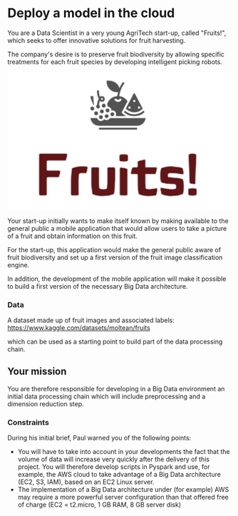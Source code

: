 # Deploy a model in the cloud
You are a Data Scientist in a very young AgriTech start-up, called "Fruits!", which seeks to offer innovative solutions for fruit harvesting.

The company's desire is to preserve fruit biodiversity by allowing specific treatments for each fruit species by developing intelligent picking robots.

<img src="img.png">

Your start-up initially wants to make itself known by making available to the general public a mobile application that would allow users to take a picture of
a fruit and obtain information on this fruit.

For the start-up, this application would make the general public aware of fruit biodiversity and set up a first version of the fruit image classification engine.

In addition, the development of the mobile application will make it possible to build a first version of the necessary Big Data architecture.

### Data
A dataset made up of fruit images and associated labels: https://www.kaggle.com/datasets/moltean/fruits

which can be used as a starting point to build part of the data processing chain.

## Your mission
You are therefore responsible for developing in a Big Data environment an initial data processing chain which will include preprocessing and a dimension reduction step.

### Constraints
During his initial brief, Paul warned you of the following points:

- You will have to take into account in your developments the fact that the volume of data will increase very quickly after the delivery of this project. 
You will therefore develop scripts in Pyspark and use, for example, the AWS cloud to take advantage of a Big Data architecture (EC2, S3, IAM), based on an EC2 Linux server.
- The implementation of a Big Data architecture under (for example) AWS may require a more powerful server configuration than that offered free of charge (EC2 = t2.micro, 1 GB RAM, 8 GB server disk)
